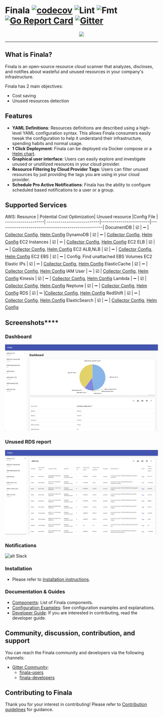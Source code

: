 # Finala [![codecov](https://codecov.io/gh/similarweb/finala/branch/master/graph/badge.svg)](https://codecov.io/gh/similarweb/finala) ![Lint](https://github.com/similarweb/finala/workflows/Lint/badge.svg) ![Fmt](https://github.com/similarweb/finala/workflows/Fmt/badge.svg) [![Go Report Card](https://goreportcard.com/badge/github.com/similarweb/finala)](https://goreportcard.com/report/github.com/similarweb/finala) [![Gitter](https://badges.gitter.im/similarweb-finala/community.svg)](https://gitter.im/similarweb-finala/community?utm_source=badge&utm_medium=badge&utm_campaign=pr-badge)

<p align="center">
    <img src="https://raw.githubusercontent.com/similarweb/finala/docs/update-readme-md/docs/images/main-logo.png" width="800">
</p>

----

## What is Finala?

Finala is an open-source resource cloud scanner that analyzes, discloses, and notifies about wasteful and unused resources in your company's infrastructure.

Finala has 2 main objectives:

* Cost saving
* Unused resources detection

## Features

* **YAML Definitions**: Resources definitions are described using a high-level YAML configuration syntax. This allows Finala consumers easily tweak the configuration to help it understand their infrastructure, spending habits and normal usage.
* **1 Click Deployment**: Finala can be deployed via Docker compose or a [Helm chart](https://github.com/similarweb/finala-helm).
* **Graphical user interface**: Users can easily explore and investigate unused or unutilized resources in your cloud provider.
* **Resource Filtering by Cloud Provider Tags**: Users can filter unused resources by just providing the tags you are using in your cloud provider.
* **Schedule Pro Active Notifications**: Finala has the ability to configure scheduled based notifications to a user or a group. 

## Supported Services
AWS:
Resource            | Potential Cost Optimization| Unused resource         |Config File                                          |
--------------------| ---------------------------|-------------------------|-----------------------------------------------------|
DocumentDB          | :ballot_box_with_check:    | :heavy_minus_sign:      | [Collector Config](./configuration/collector.yaml#L29), [Helm Config](https://github.com/similarweb/finala-helm/blob/master/values.yaml#L131)
DynamoDB            | :ballot_box_with_check:    | :heavy_minus_sign:      | [Collector Config](./configuration/collector.yaml#L79), [Helm Config](https://github.com/similarweb/finala-helm/blob/master/values.yaml#L181)
EC2 Instances       | :ballot_box_with_check:    | :heavy_minus_sign:      | [Collector Config](./configuration/collector.yaml#L69), [Helm Config](https://github.com/similarweb/finala-helm/blob/master/values.yaml#L171)
EC2 ELB             | :ballot_box_with_check:    | :heavy_minus_sign:      | [Collector Config](./configuration/collector.yaml#L49), [Helm Config](https://github.com/similarweb/finala-helm/blob/master/values.yaml#L151)
EC2 ALB,NLB         | :ballot_box_with_check:    | :heavy_minus_sign:      | [Collector Config](./configuration/collector.yaml#L59), [Helm Config](https://github.com/similarweb/finala-helm/blob/master/values.yaml#L161)
EC2 EBS             | :ballot_box_with_check:    | :heavy_minus_sign:      | Config: Find unattached EBS Volumes
EC2 Elastic IPs     | :ballot_box_with_check:    | :heavy_minus_sign:      | [Collector Config](./configuration/collector.yaml#L39), [Helm Config](https://github.com/similarweb/finala-helm/blob/master/values.yaml#L141)
ElasticCache        | :ballot_box_with_check:    | :heavy_minus_sign:      | [Collector Config](./configuration/collector.yaml#L39), [Helm Config](https://github.com/similarweb/finala-helm/blob/master/values.yaml#L141)
IAM User            | :heavy_minus_sign:         | :ballot_box_with_check: | [Collector Config](./configuration/collector.yaml#L154), [Helm Config](https://github.com/similarweb/finala-helm/blob/master/values.yaml#L250)
Kinesis             | :ballot_box_with_check:    | :heavy_minus_sign:      | [Collector Config](./configuration/collector.yaml#L127), [Helm Config](https://github.com/similarweb/finala-helm/blob/master/values.yaml#L229)
Lambda              | :heavy_minus_sign:         | :ballot_box_with_check: | [Collector Config](./configuration/collector.yaml#L104), [Helm Config](https://github.com/similarweb/finala-helm/blob/master/values.yaml#L206)
Neptune             | :ballot_box_with_check:    | :heavy_minus_sign:      | [Collector Config](./configuration/collector.yaml#L114), [Helm Config](https://github.com/similarweb/finala-helm/blob/master/values.yaml#L216)
RDS                 | :ballot_box_with_check:    | :heavy_minus_sign:      |[Collector Config](./configuration/collector.yaml#L19), [Helm Config](https://github.com/similarweb/finala-helm/blob/master/values.yaml#L121)
RedShift            | :ballot_box_with_check:    | :heavy_minus_sign:      | [Collector Config](./configuration/collector.yaml#L143), [Helm Config](https://github.com/similarweb/finala-helm/blob/master/values.yaml#L255)
ElasticSearch       | :ballot_box_with_check:    | :heavy_minus_sign:      | [Collector Config](./configuration/collector.yaml#L143), [Helm Config](https://github.com/similarweb/finala-helm/blob/master/values.yaml#L245)

## **Screenshots******

### Dashboard

![alt Summary](https://raw.githubusercontent.com/similarweb/finala/master/docs/images/dashboard.png)

### Unused RDS report

![alt Resources](https://raw.githubusercontent.com/similarweb/finala/master/docs/images/resource.jpg)

### Notifications

![alt Slack](https://raw.githubusercontent.com/similarweb/finala/docs/update-readme-md/docs/images/slack.png)

### Installation

* Please refer to [Installation instructions](docs/install/index.md).

### Documentation & Guides

* [Components](./docs/components.md): List of Finala components.
* [Configuration Examples](./docs/configuration_examples/README.md): See configuration examples and explanations.
* [Developer Guide](./docs/developers/index.md):  If you are interested in contributing, read the developer guide.

## Community, discussion, contribution, and support

You can reach the Finala community and developers via the following channels:

* [Gitter Community](https://gitter.im/similarweb-finala/community):
  * [finala-users](https://gitter.im/similarweb-finala/users)
  * [finala-developers](https://gitter.im/similarweb-finala/developers)

## Contributing to Finala

Thank you for your interest in contributing! Please refer to [Contribution guidelines](./CONTRIBUTING.md) for guidance.